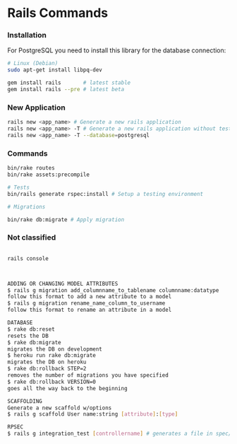 # Rails Commands

### Installation
For PostgreSQL you need to install this library for the database connection:
```sh
# Linux (Debian)
sudo apt-get install libpq-dev
```
```sh
gem install rails       # latest stable
gem install rails --pre # latest beta
```

### New Application
```sh
rails new <app_name> # Generate a new rails application
rails new <app_name> -T # Generate a new rails application without tests
rails new <app_name> -T --database=postgresql

```

### Commands
```sh
bin/rake routes
bin/rake assets:precompile

# Tests
bin/rails generate rspec:install # Setup a testing environment

# Migrations

bin/rake db:migrate # Apply migration
```

### Not classified
```sh

rails console



ADDING OR CHANGING MODEL ATTRIBUTES
$ rails g migration add_columnname_to_tablename columnname:datatype
follow this format to add a new attribute to a model
$ rails g migration rename_name_column_to_username
follow this format to rename an attribute in a model

DATABASE
$ rake db:reset
resets the DB
$ rake db:migrate
migrates the DB on development
$ heroku run rake db:migrate
migrates the DB on heroku
$ rake db:rollback STEP=2
removes the number of migrations you have specified
$ rake db:rollback VERSION=0
goes all the way back to the beginning

SCAFFOLDING
Generate a new scaffold w/options
$ rails g scaffold User name:string [attribute]:[type]

RPSEC
$ rails g integration_test [controllername] # generates a file in spec/requests
```
